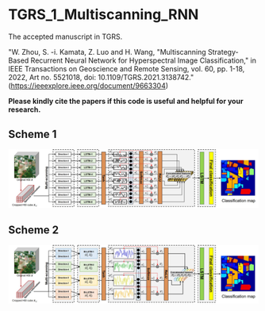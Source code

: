 # TGRS_1_Multiscanning_RNN
The accepted manuscript in TGRS.

"W. Zhou, S. -i. Kamata, Z. Luo and H. Wang, "Multiscanning Strategy-Based Recurrent Neural Network for Hyperspectral Image Classification," in IEEE Transactions on Geoscience and Remote Sensing, vol. 60, pp. 1-18, 2022, Art no. 5521018, doi: 10.1109/TGRS.2021.3138742." (https://ieeexplore.ieee.org/document/9663304)

**Please kindly cite the papers if this code is useful and helpful for your research.**

Scheme 1
----------------------------------------
![image](https://github.com/zhouweilian1904/TGRS_1_Multiscanning_RNN/blob/main/whole%20framework.jpg)

Scheme 2
----------------------------------------
![image](https://github.com/zhouweilian1904/TGRS_1_Multiscanning_RNN/blob/main/whole%20framework%202.jpg)

